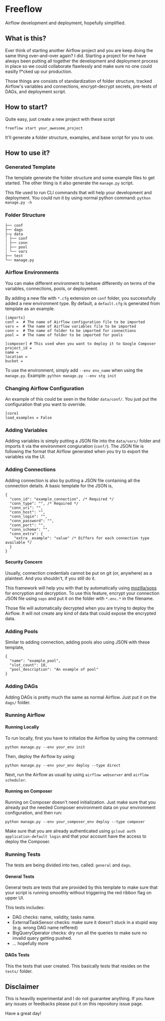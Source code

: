 # Freeflow
Airflow development and deployment, hopefully simplified.

## What is this?
Ever think of starting another Airflow project and you are keep doing the same thing over-and-over again? I did.
Starting a project for me have always been putting all together the development and deployment process in place so we could collaborate flawlessly and make sure no one could easilly f*cked up our production.

Those things are consists of standardization of folder structure, tracked Airflow's variables and connections, encrypt-decrypt secrets, pre-tests of DAGs, and deployment script.

## How to start?
Quite easy, just create a new project with these script

`freeflow start your_awesome_project`

It'll generate a folder structure, examples, and base script for you to use.

## How to use it?
### Generated Template
The template generate the folder structure and some example files to get started.
The other thing is it also generate the `manage.py` script.

This file used to run CLI commands that will help your development and deployment.
You could run it by using normal python command: `python manage.py -h`

### Folder Structure
```
├── conf
├── dags
├─┬ data
┆ ├── conf
┆ ├── conn
┆ ├── pool
┆ └── vars
├── test 
└── manage.py
```

### Airflow Environments
You can make different environment to behave differently on terms of the variables, connections, pools, or deployment.

By adding a new file with `*.cfg` extension on `conf` folder, you successfully added a new environment type. By default, a `default.cfg` is generated from template as an example.
```
[imports]
conf =  # The name of Airflow configuration file to be imported
vars =  # The name of Airflow variables file to be imported
conn =  # The name of folder to be imported for connections
pool =  # The name of folder to be imported for pools

[composer] # This used when you want to deploy it to Google Composer
project_id = 
name = 
location = 
bucket = 
```
To use the environment, simply add `--env env_name` when using the `manage.py`.
Example: `python manage.py --env stg init`

### Changing Airflow Configuration
An example of this could be seen in the folder `data/conf/`. You just put the configuration that you want to override.
```
[core]
load_examples = False
```

### Adding Variables
Adding variables is simply putting a JSON file into the `data/vars/` folder and imports it via the environment congiuration (`conf/`). The JSON file is following the format that Airflow generated when you try to export the variables via the UI.

### Adding Connections
Adding connection is also by putting a JSON file containing all the connection details. A basic template for the JSON is,
```
{
  "conn_id": "example_connection", /* Required */
  "conn_type": "", /* Required */
  "conn_uri": "",
  "conn_host": "",
  "conn_login": "",
  "conn_password": "",
  "conn_port": "",
  "conn_schema": "",
  "conn_extra": {
    "extra__example": "value" /* Differs for each connection type available */
  }
}
```

#### Security Concern
Usually, connection credentials cannot be put on git (or, anywhere) as a plaintext. And you shouldn't, if you still do it.

This framework will help you with that by automatically using [mozilla/sops](https://github.com/mozilla/sops) for encryption and decryption.
To use this feature, encrypt your connection JSON file using `sops` and put it on the folder with `*.enc.*` in the filename.

Those file will automatically decrypted when you are trying to deploy the Airflow.
It will not create any kind of data that could expose the encrypted data.

### Adding Pools
Similar to adding connection, adding pools also using JSON with these template,
```
{
  "name": "example_pool",
  "slot_count": 10,
  "pool_description": "An example of pool"
}
```

### Adding DAGs
Adding DAGs is pretty much the same as normal Airflow. Just put it on the `dags/` folder.

### Running Airflow
#### Running Locally
To run locally, first you have to initialize the Airflow by using the command:

`python manage.py --env your_env init`

Then, deploy the Airflow by using:

`python manage.py --env your_env deploy --type direct`

Next, run the Airflow as usual by using `airflow webserver` and `airflow scheduler`.

#### Running on Composer
Running on Composer doesn't need initialization. Just make sure that you already put the needed Composer environment data on your environment configuration, and then run:

`python manage.py --env your_composer_env deploy --type composer`

Make sure that you are already authenticated using `gcloud auth application-default login` and that your account have the access to deploy the Composer.

### Running Tests
The tests are being divided into two, called: `general` and `dags`.

#### General Tests
General tests are tests that are provided by this template to make sure that your script is running smoothly without triggering the red ribbon flag on upper UI.

This tests includes:
- DAG checks: name, validity, tasks name.
- ExternalTaskSensor checks: make sure it doesn't stuck in a stupid way (e.g. wrong DAG name reffered)
- BigQueryOperator checks: dry run all the queries to make sure no invalid query getting pushed.
- ... hopefully more

#### DAGs Tests
This the tests that user created. This basically tests that resides on the `tests/` folder.

## Disclaimer
This is heavilly experimental and I do not guarantee anything. If you have any issues or feedbacks please put it on this repository issue page.

Have a great day!
